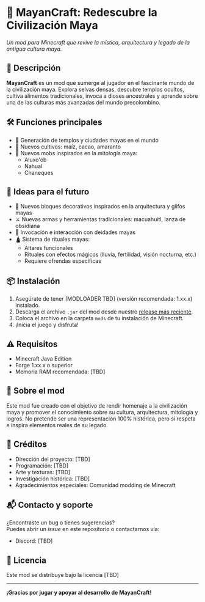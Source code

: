 # 🌿 MayanCraft: Redescubre la Civilización Maya
*Un mod para Minecraft que revive la mística, arquitectura y legado de la antigua cultura maya.*

## 🧾 Descripción
**MayanCraft** es un mod que sumerge al jugador en el fascinante mundo de la civilización maya. Explora selvas densas, descubre templos ocultos, cultiva alimentos tradicionales, invoca a dioses ancestrales y aprende sobre una de las culturas más avanzadas del mundo precolombino.

## 🛠️ Funciones principales
- 🏯 Generación de templos y ciudades mayas en el mundo
- 🌽 Nuevos cultivos: maíz, cacao, amaranto
- 🐆 Nuevos mobs inspirados en la mitología maya:
  - Aluxo'ob
  - Nahual
  - Chaneques

## 🚧 Ideas para el futuro
- 🧱 Nuevos bloques decorativos inspirados en la arquitectura y glifos mayas
- ⚔️ Nuevas armas y herramientas tradicionales: macuahuitl, lanza de obsidiana
- 🗿 Invocación e interacción con deidades mayas
- 🛕 Sistema de rituales mayas:
  - Altares funcionales
  - Rituales con efectos mágicos (lluvia, fertilidad, visión nocturna, etc.)
  - Requiere ofrendas específicas

## 📦 Instalación
1. Asegúrate de tener [MODLOADER TBD] (versión recomendada: 1.xx.x) instalado.
2. Descarga el archivo `.jar` del mod desde nuestro [release más reciente](#).
3. Coloca el archivo en la carpeta `mods` de tu instalación de Minecraft.
4. ¡Inicia el juego y disfruta!

## ⚠️ Requisitos
- Minecraft Java Edition
- Forge 1.xx.x o superior
- Memoria RAM recomendada: [TBD]

## 🧠 Sobre el mod
Este mod fue creado con el objetivo de rendir homenaje a la civilización maya y promover el conocimiento sobre su cultura, arquitectura, mitología y logros. No pretende ser una representación 100% histórica, pero sí respeta e inspira elementos reales de su legado.

## 🤝 Créditos
- Dirección del proyecto: [TBD]
- Programación: [TBD]
- Arte y texturas: [TBD]
- Investigación histórica: [TBD]
- Agradecimientos especiales: Comunidad modding de Minecraft

## 📬 Contacto y soporte
¿Encontraste un bug o tienes sugerencias?  
Puedes abrir un *issue* en este repositorio o contactarnos vía:
- Discord: [TBD]

## 📜 Licencia
Este mod se distribuye bajo la licencia [TBD]

---
**¡Gracias por jugar y apoyar al desarrollo de MayanCraft!**
